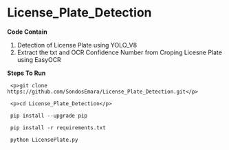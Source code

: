 # License_Plate_Detection

  **Code Contain**
   1. Detection of License Plate using YOLO_V8 
   2. Extract the txt and OCR Confidence Number  from Croping Licesne Plate using EasyOCR 


  **Steps To Run**
  
     <p>git clone https://github.com/SondosEmara/License_Plate_Detection.git</p>
  
     <p>cd License_Plate_Detection</p>
     
     pip install --upgrade pip
     
     pip install -r requirements.txt
     
     python LicensePlate.py
     


